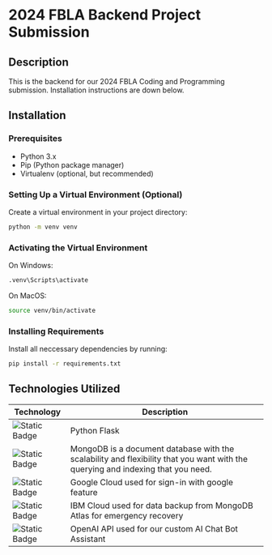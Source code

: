 # 2024 FBLA Backend Project Submission

## Description
This is the backend for our 2024 FBLA Coding and Programming submission. Installation instructions are down below.

## Installation

### Prerequisites
- Python 3.x
- Pip (Python package manager)
- Virtualenv (optional, but recommended)

### Setting Up a Virtual Environment (Optional)
Create a virtual environment in your project directory:
```bash
python -m venv venv
```

### Activating the Virtual Environment
On Windows:
```bash
.venv\Scripts\activate
```

On MacOS:
```bash
source venv/bin/activate
```

### Installing Requirements

Install all neccessary dependencies by running:
```bash
pip install -r requirements.txt
```

## Technologies Utilized
| Technology | Description |
| - | - |
| ![Static Badge](https://img.shields.io/badge/Python-61DBFB?style=for-the-badge&logo=python&labelColor=black) | Python Flask
| ![Static Badge](https://img.shields.io/badge/MongoDB-61DBFB?style=for-the-badge&logo=mongodb&labelColor=black) | MongoDB is a document database with the scalability and flexibility that you want with the querying and indexing that you need.
| ![Static Badge](https://img.shields.io/badge/Google%20Cloud-61DBFB?style=for-the-badge&logo=Google%20Cloud&labelColor=black) | Google Cloud used for sign-in with google feature
| ![Static Badge](https://img.shields.io/badge/IBM%20Cloud-61DBFB?style=for-the-badge&logo=IBM%20Cloud&labelColor=black) | IBM Cloud used for data backup from MongoDB Atlas for emergency recovery
| ![Static Badge](https://img.shields.io/badge/Open%20AI-61DBFB?style=for-the-badge&logo=OpenAI&labelColor=black) | OpenAI API used for our custom AI Chat Bot Assistant
